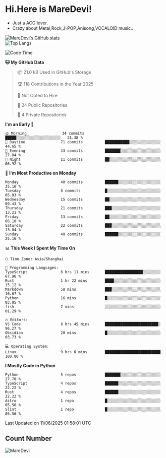 # Hi.Here is MareDevi!

- Just a ACG lover.
- Crazy about Metal,Rock,J-POP,Anisong,VOCALOID music..

[![MareDevi's GitHub stats](https://github-readme-stats.vercel.app/api?username=MareDevi&show_icons=true&theme=algolia)](https://github.com/anuraghazra/github-readme-stats)  
![Top Langs](https://github-readme-stats.vercel.app/api/top-langs/?username=MareDevi&layout=compact&theme=algolia)

<!--START_SECTION:waka-->
![Code Time](http://img.shields.io/badge/Code%20Time-215%20hrs%2056%20mins-blue)

**🐱 My GitHub Data** 

> 📦 21.0 kB Used in GitHub's Storage 
 > 
> 🏆 118 Contributions in the Year 2025
 > 
> 🚫 Not Opted to Hire
 > 
> 📜 24 Public Repositories 
 > 
> 🔑 4 Private Repositories 
 > 
**I'm an Early 🐤** 

```text
🌞 Morning                34 commits          █████░░░░░░░░░░░░░░░░░░░░   21.38 % 
🌆 Daytime                71 commits          ███████████░░░░░░░░░░░░░░   44.65 % 
🌃 Evening                43 commits          ███████░░░░░░░░░░░░░░░░░░   27.04 % 
🌙 Night                  11 commits          ██░░░░░░░░░░░░░░░░░░░░░░░   06.92 % 
```
📅 **I'm Most Productive on Monday** 

```text
Monday                   40 commits          ██████░░░░░░░░░░░░░░░░░░░   25.16 % 
Tuesday                  8 commits           █░░░░░░░░░░░░░░░░░░░░░░░░   05.03 % 
Wednesday                15 commits          ██░░░░░░░░░░░░░░░░░░░░░░░   09.43 % 
Thursday                 21 commits          ███░░░░░░░░░░░░░░░░░░░░░░   13.21 % 
Friday                   13 commits          ██░░░░░░░░░░░░░░░░░░░░░░░   08.18 % 
Saturday                 22 commits          ███░░░░░░░░░░░░░░░░░░░░░░   13.84 % 
Sunday                   40 commits          ██████░░░░░░░░░░░░░░░░░░░   25.16 % 
```


📊 **This Week I Spent My Time On** 

```text
🕑︎ Time Zone: Asia/Shanghai

💬 Programming Languages: 
TypeScript               6 hrs 11 mins       █████████████████░░░░░░░░   67.96 % 
Rust                     1 hr 22 mins        ████░░░░░░░░░░░░░░░░░░░░░   15.12 % 
Markdown                 58 mins             ███░░░░░░░░░░░░░░░░░░░░░░   10.67 % 
Python                   16 mins             █░░░░░░░░░░░░░░░░░░░░░░░░   03.05 % 
fish                     7 mins              ░░░░░░░░░░░░░░░░░░░░░░░░░   01.29 % 

🔥 Editors: 
VS Code                  8 hrs 45 mins       ████████████████████████░   96.27 % 
Obsidian                 20 mins             █░░░░░░░░░░░░░░░░░░░░░░░░   03.73 % 

💻 Operating System: 
Linux                    9 hrs 6 mins        █████████████████████████   100.00 % 
```

**I Mostly Code in Python** 

```text
Python                   5 repos             ███████░░░░░░░░░░░░░░░░░░   27.78 % 
TypeScript               4 repos             ██████░░░░░░░░░░░░░░░░░░░   22.22 % 
Rust                     4 repos             ██████░░░░░░░░░░░░░░░░░░░   22.22 % 
Astro                    1 repo              █░░░░░░░░░░░░░░░░░░░░░░░░   05.56 % 
Slint                    1 repo              █░░░░░░░░░░░░░░░░░░░░░░░░   05.56 % 
```




 Last Updated on 11/06/2025 01:58:01 UTC
<!--END_SECTION:waka-->

## Count Number
![MareDevi](https://count.getloli.com/get/@maredevi?theme=moebooru-h)  

<!---
MareDevi/MareDevi is a ✨ special ✨ repository because its `README.md` (this file) appears on your GitHub profile.
You can click the Preview link to take a look at your changes.
--->
